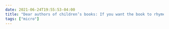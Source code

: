 ```yaml
---
date: 2021-06-24T19:55:53-04:00
title: "Dear authors of children’s books: If you want the book to rhyme, please fully commit instead of leaving parents confused about how to read the dang book. Also, rhythm is just as important as rhyme and a big part of the problem."
tags: ["micro"]
---
```

